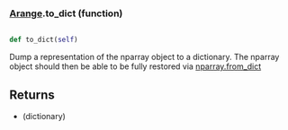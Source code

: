 ### [Arange](Arange.md).to_dict (function)


```py

def to_dict(self)

```



Dump a representation of the nparray object to a dictionary.  The
nparray object should then be able to be fully restored via
[nparray.from_dict](nparray.from_dict.md)

Returns
----------
* (dictionary)

